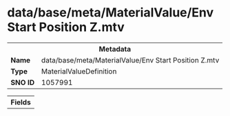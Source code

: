 <h1>data/base/meta/MaterialValue/Env Start Position Z.mtv</h1><table><tr><th colspan="100%">Metadata</th></tr><tr><td><b>Name</b></td><td>data/base/meta/MaterialValue/Env Start Position Z.mtv</td></tr><tr><td><b>Type</b></td><td>MaterialValueDefinition</td></tr><tr><td><b>SNO ID</b></td><td>1057991</td></tr></table>

<table><tr><th colspan="100%">Fields</th></tr></table>

